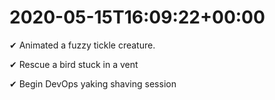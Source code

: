 # 2020-05-15T16:09:22&#43;00:00

✔ Animated a fuzzy tickle creature.

✔ Rescue a bird stuck in a vent

✔ Begin DevOps yaking shaving session

